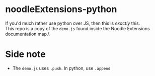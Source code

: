 # noodleExtensions-python
If you'd much rather use python over JS, then this is *exactly* this.\
This repo is a copy of the `demo.js` found inside the Noodle Extensions documentation map.\
# Side note
- The `demo.js` uses `.push`. In python, use `.append`